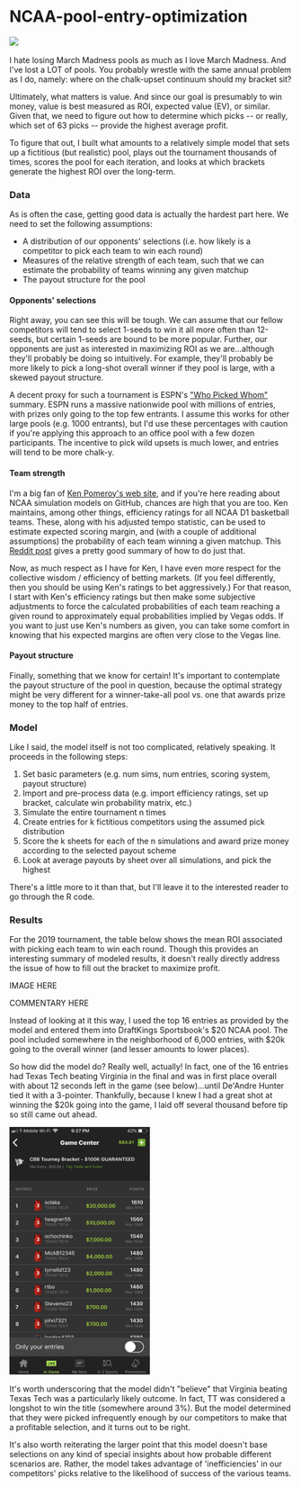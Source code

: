 # NCAA-pool-entry-optimization
<img src = 'https://www.gamblingsites.org/blog/wp-content/uploads/marchmadnessprintablebracket.jpg'>

I hate losing March Madness pools as much as I love March Madness. And I've lost a LOT of pools. You probably wrestle with the same annual problem as I do, namely: where on the chalk-upset continuum should my bracket sit?

Ultimately, what matters is value. And since our goal is presumably to win money, value is best measured as ROI, expected value (EV), or similar. Given that, we need to figure out how to determine which picks -- or really, which set of 63 picks -- provide the highest average profit.

To figure that out, I built what amounts to a relatively simple model that sets up a fictitious (but realistic) pool, plays out the tournament thousands of times, scores the pool for each iteration, and looks at which brackets generate the highest ROI over the long-term.

### Data
As is often the case, getting good data is actually the hardest part here. We need to set the following assumptions:

* A distribution of our opponents' selections (i.e. how likely is a competitor to pick each team to win each round)
* Measures of the relative strength of each team, such that we can estimate the probability of teams winning any given matchup
* The payout structure for the pool

#### Opponents' selections
Right away, you can see this will be tough. We can assume that our fellow competitors will tend to select 1-seeds to win it all more often than 12-seeds, but certain 1-seeds are bound to be more popular. Further, our opponents are just as interested in maximizing ROI as we are...although they'll probably be doing so intuitively. For example, they'll probably be more likely to pick a long-shot overall winner if they pool is large, with a skewed payout structure.

A decent proxy for such a tournament is ESPN's ["Who Picked Whom"](http://fantasy.espn.com/tournament-challenge-bracket/2019/en/whopickedwhom) summary. ESPN runs a massive nationwide pool with millions of entries, with prizes only going to the top few entrants. I assume this works for other large pools (e.g. 1000 entrants), but I'd use these percentages with caution if you're applying this approach to an office pool with a few dozen participants. The incentive to pick wild upsets is much lower, and entries will tend to be more chalk-y.

#### Team strength
I'm a big fan of [Ken Pomeroy's web site](https://kenpom.com/index.php), and if you're here reading about NCAA simulation models on GitHub, chances are high that you are too. Ken maintains, among other things, efficiency ratings for all NCAA D1 basketball teams. These, along with his adjusted tempo statistic, can be used to estimate expected scoring margin, and (with a couple of additional assumptions) the probability of each team winning a given matchup. This [Reddit post](https://www.reddit.com/r/CollegeBasketball/comments/5xir8t/calculating_win_probability_and_margin_of_victory/) gives a pretty good summary of how to do just that.

Now, as much respect as I have for Ken, I have even more respect for the collective wisdom / efficiency of betting markets. (If you feel differently, then you should be using Ken's ratings to bet aggressively.) For that reason, I start with Ken's efficiency ratings but then make some subjective adjustments to force the calculated probabilities of each team reaching a given round to approximately equal probabilities implied by Vegas odds. If you want to just use Ken's numbers as given, you can take some comfort in knowing that his expected margins are often very close to the Vegas line.

#### Payout structure
Finally, something that we know for certain! It's important to contemplate the payout structure of the pool in question, because the optimal strategy might be very different for a winner-take-all pool vs. one that awards prize money to the top half of entries.

### Model
Like I said, the model itself is not too complicated, relatively speaking. It proceeds in the following steps:

1. Set basic parameters (e.g. num sims, num entries, scoring system, payout structure)
2. Import and pre-process data (e.g. import efficiency ratings, set up bracket, calculate win probability matrix, etc.)
3. Simulate the entire tournament n times
4. Create entries for k fictitious competitors using the assumed pick distribution
5. Score the k sheets for each of the n simulations and award prize money according to the selected payout scheme
6. Look at average payouts by sheet over all simulations, and pick the highest

There's a little more to it than that, but I'll leave it to the interested reader to go through the R code.

### Results
For the 2019 tournament, the table below shows the mean ROI associated with picking each team to win each round. Though this provides an interesting summary of modeled results, it doesn't really directly address the issue of how to fill out the bracket to maximize profit.

IMAGE HERE

COMMENTARY HERE

Instead of looking at it this way, I used the top 16 entries as provided by the model and entered them into DraftKings Sportsbook's $20 NCAA pool. The pool included somewhere in the neighborhood of 6,000 entries, with $20k going to the overall winner (and lesser amounts to lower places).

So how did the model do? Really well, actually! In fact, one of the 16 entries had Texas Tech beating Virginia in the final and was in first place overall with about 12 seconds left in the game (see below)...until De'Andre Hunter tied it with a 3-pointer. Thankfully, because I knew I had a great shot at winning the $20k going into the game, I laid off several thousand before tip so still came out ahead.

<img src = 'https://github.com/solaka/NCAA-pool-entry-optimization/blob/master/images/IMG_2211.PNG' width="250" height="440">

It's worth underscoring that the model didn't "believe" that Virginia beating Texas Tech was a particularly likely outcome. In fact, TT was considered a longshot to win the title (somewhere around 3%). But the model determined that they were picked infrequently enough by our competitors to make that a profitable selection, and it turns out to be right.

It's also worth reiterating the larger point that this model doesn't base selections on any kind of special insights about how probable different scenarios are. Rather, the model takes advantage of 'inefficiencies' in our competitors' picks relative to the likelihood of success of the various teams.
